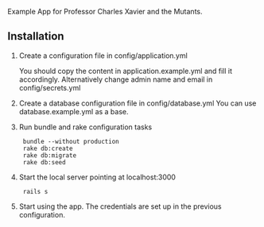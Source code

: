Example App for Professor Charles Xavier and the Mutants.

## Installation

1. Create a configuration file in config/application.yml
   
   You should copy the content in application.example.yml and fill it accordingly.
   Alternatively change admin name and email in config/secrets.yml

2. Create a database configuration file in config/database.yml
   You can use database.example.yml as a base.

3. Run bundle and rake configuration tasks

        bundle --without production
        rake db:create
        rake db:migrate
        rake db:seed

4. Start the local server pointing at localhost:3000

        rails s

5. Start using the app. The credentials are set up in the previous configuration.
